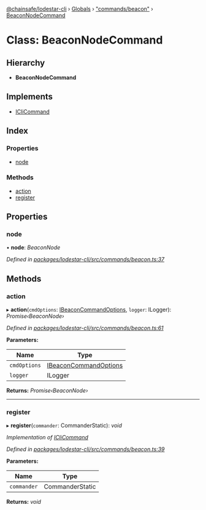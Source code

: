 [@chainsafe/lodestar-cli](../README.md) › [Globals](../globals.md) › ["commands/beacon"](../modules/_commands_beacon_.md) › [BeaconNodeCommand](_commands_beacon_.beaconnodecommand.md)

# Class: BeaconNodeCommand

## Hierarchy

* **BeaconNodeCommand**

## Implements

* [ICliCommand](../interfaces/_commands_interface_.iclicommand.md)

## Index

### Properties

* [node](_commands_beacon_.beaconnodecommand.md#node)

### Methods

* [action](_commands_beacon_.beaconnodecommand.md#action)
* [register](_commands_beacon_.beaconnodecommand.md#register)

## Properties

###  node

• **node**: *BeaconNode*

*Defined in [packages/lodestar-cli/src/commands/beacon.ts:37](https://github.com/ChainSafe/lodestar/blob/9dda0faba/packages/lodestar-cli/src/commands/beacon.ts#L37)*

## Methods

###  action

▸ **action**(`cmdOptions`: [IBeaconCommandOptions](../interfaces/_commands_beacon_.ibeaconcommandoptions.md), `logger`: ILogger): *Promise‹BeaconNode›*

*Defined in [packages/lodestar-cli/src/commands/beacon.ts:61](https://github.com/ChainSafe/lodestar/blob/9dda0faba/packages/lodestar-cli/src/commands/beacon.ts#L61)*

**Parameters:**

Name | Type |
------ | ------ |
`cmdOptions` | [IBeaconCommandOptions](../interfaces/_commands_beacon_.ibeaconcommandoptions.md) |
`logger` | ILogger |

**Returns:** *Promise‹BeaconNode›*

___

###  register

▸ **register**(`commander`: CommanderStatic): *void*

*Implementation of [ICliCommand](../interfaces/_commands_interface_.iclicommand.md)*

*Defined in [packages/lodestar-cli/src/commands/beacon.ts:39](https://github.com/ChainSafe/lodestar/blob/9dda0faba/packages/lodestar-cli/src/commands/beacon.ts#L39)*

**Parameters:**

Name | Type |
------ | ------ |
`commander` | CommanderStatic |

**Returns:** *void*
